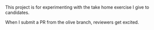 This project is for experimenting with the take home exercise I give to candidates.

When I submit a PR from the olive branch, reviewers get excited.

